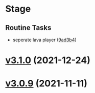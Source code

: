 # Stage

## Routine Tasks

- seperate lava player ([9ad3b4](https://github.com/oceanroleplay/discord.ts/commit/9ad3b4c3fcac0f23b4a6bf998d3cd413092f7cff))

# [v3.1.0](https://github.com/oceanroleplay/discord.ts/releases/tag/m-v3.1.0) (2021-12-24)

# [v3.0.9](https://github.com/oceanroleplay/discord.ts/releases/tag/m-v3.0.9) (2021-11-11)
